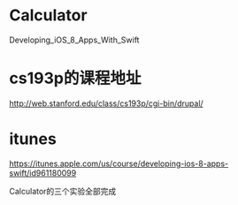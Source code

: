 # Calculator
Developing_iOS_8_Apps_With_Swift
# cs193p的课程地址
http://web.stanford.edu/class/cs193p/cgi-bin/drupal/
# itunes
https://itunes.apple.com/us/course/developing-ios-8-apps-swift/id961180099

Calculator的三个实验全部完成
